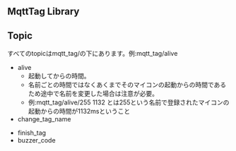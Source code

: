 ## MqttTag Library

## Topic  
すべてのtopicはmqtt_tag/の下にあります。例:mqtt_tag/alive
* alive
  * 起動してからの時間。
  * 名前ごとの時間ではなくあくまでそのマイコンの起動からの時間であるため途中で名前を変更した場合は注意が必要。
  * 例:mqtt_tag/alive/255 1132 とは255という名前で登録されたマイコンの起動からの時間が1132msということ
* change_tag_name
- finish_tag
- buzzer_code
